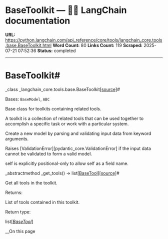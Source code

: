# BaseToolkit — 🦜🔗 LangChain  documentation

**URL:** https://python.langchain.com/api_reference/core/tools/langchain_core.tools.base.BaseToolkit.html
**Word Count:** 80
**Links Count:** 119
**Scraped:** 2025-07-21 07:52:36
**Status:** completed

---

# BaseToolkit\#

_class _langchain\_core.tools.base.BaseToolkit[\[source\]](https://python.langchain.com/api_reference/_modules/langchain_core/tools/base.html#BaseToolkit)\#     

Bases: `BaseModel`, `ABC`

Base class for toolkits containing related tools.

A toolkit is a collection of related tools that can be used together to accomplish a specific task or work with a particular system.

Create a new model by parsing and validating input data from keyword arguments.

Raises \[ValidationError\]\[pydantic\_core.ValidationError\] if the input data cannot be validated to form a valid model.

self is explicitly positional-only to allow self as a field name.

_abstractmethod _get\_tools\(\) → list\[[BaseTool](https://python.langchain.com/api_reference/core/tools/langchain_core.tools.base.BaseTool.html#langchain_core.tools.base.BaseTool "langchain_core.tools.base.BaseTool")\][\[source\]](https://python.langchain.com/api_reference/_modules/langchain_core/tools/base.html#BaseToolkit.get_tools)\#     

Get all tools in the toolkit.

Returns:     

List of tools contained in this toolkit.

Return type:     

list\[[_BaseTool_](https://python.langchain.com/api_reference/core/tools/langchain_core.tools.base.BaseTool.html#langchain_core.tools.base.BaseTool "langchain_core.tools.base.BaseTool")\]

__On this page